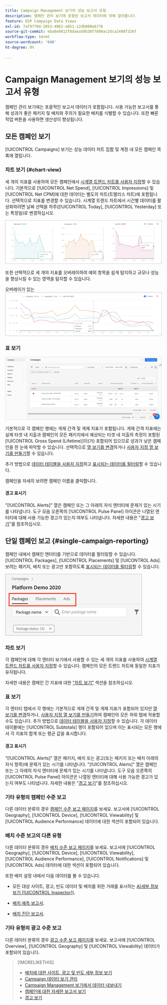 ```yaml
---
title: Campaign Management 보기의 성능 보고서 유형
description: 캠페인 관리 보기에 포함된 보고서 데이터에 대해 알아봅니다.
feature: DSP Campaign Data Views
exl-id: 7af97704-2053-4862-a851-12db009e6776
source-git-commit: eba8e9813f8daea58b30f7890ac2dca2498f326f
workflow-type: tm+mt
source-wordcount: '648'
ht-degree: 0%

---
```


# Campaign Management 보기의 성능 보고서 유형

캠페인 관리 보기에는 포괄적인 보고서 데이터가 포함됩니다. 사용 가능한 보고서를 통해 성과가 좋은 패키지 및 배치와 주의가 필요한 배치를 식별할 수 있습니다. 또한 빠른 작업 버튼을 사용하면 생산성이 향상됩니다.

## 모든 캠페인 보기

[!UICONTROL Campaigns] 보기는 성능 데이터 차트 집합 및 계정 내 모든 캠페인 목록에 열립니다.

### 차트 보기 {#chart-view}

세 개의 지표를 사용하여 모든 캠페인에서 [시계열 트렌드 차트를 사용자 지정](campaign-data-views-manage.md#data-visualizations-manage)할 수 있습니다. 기본적으로 [!UICONTROL Net Spend], [!UICONTROL Impressions] 및 [!UICONTROL Net CPM]에 대한 데이터는 별도의 차트(트렐리스 차트)에 포함됩니다. 선택적으로 지표를 변경할 수 있습니다. 시계열 트렌드 차트에서 시간별 데이터를 활성화하려면 날짜 선택을 하루([!UICONTROL Today], [!UICONTROL Yesterday] 또는 특정일)로 변경하십시오.

![세 개의 지표에 대한 별도의 추세 차트](/help/dsp/assets/trend-chart-separate.png)

또한 선택적으로 세 개의 지표를 오버레이하여 예외 항목을 쉽게 탐지하고 규모나 성능을 향상시킬 수 있는 영역을 탐지할 수 있습니다.

오버레이가 있는 ![트렌드 차트](/help/dsp/assets/trend-chart.png)

### 표 보기

![캠페인 목록](/help/dsp/assets/campaigns-list.png)

기본적으로 각 캠페인 행에는 게재 간격 및 게재 지표가 포함됩니다. 게재 간격 지표에는 실제 타겟 내 지출과 캠페인의 모든 패키지에서 예상되는 타겟 내 지출의 측정이 포함된 [!UICONTROL Gross Spend (Lifetime)]이(가) 포함되어 있으므로 성과가 낮은 캠페인을 한 눈에 파악할 수 있습니다. 선택적으로 [열 보기를 변경](campaign-data-views-manage.md#column-view-change)하거나 [사용자 지정 열 보기를 만들기](campaign-data-views-manage.md#column-view-create)할 수 있습니다.

추가 방법으로 [데이터 테이블을 사용자 지정](campaign-data-views-manage.md#data-tables-manage)하고 [표시되는 데이터를 필터링](campaign-data-views-manage.md#filter-data-tables)할 수 있습니다.

캠페인을 자세히 보려면 캠페인 이름을 클릭합니다.

#### 경고 표시기

&quot;[!UICONTROL Alerts]&quot; 열은 캠페인 또는 그 아래의 자식 엔터티에 문제가 있는 시기를 나타냅니다. 도구 모음 오른쪽의 [!UICONTROL Pulse Panel] 아이콘은 나열된 엔터티에 대해 사용 가능한 경고가 있는지 여부도 나타냅니다. 자세한 내용은 &quot;[경고 보기](campaign-alerts.md)&quot;를 참조하십시오.

## 단일 캠페인 보고 {#single-campaign-reporting}

캠페인 내에서 캠페인 엔터티를 기반으로 데이터를 필터링할 수 있습니다. [!UICONTROL Packages], [!UICONTROL Placements] 및 [!UICONTROL Ads]. 보려는 패키지, 배치 또는 광고만 포함하도록 [표시되는 데이터를 필터링](campaign-data-views-manage.md#filter-data-tables)할 수 있습니다.

![Campaign 엔터티 탭](/help/dsp/assets/campaign-subtabs.png)

### 차트 보기

각 캠페인에 대해 각 엔터티 보기에서 사용할 수 있는 세 개의 지표를 사용하여 [시계열 트렌드 차트를 사용자 지정](campaign-data-views-manage.md#data-visualizations-manage)할 수 있습니다. 캠페인의 모든 트렌드 차트에 동일한 지표가 유지됩니다.

자세한 내용은 캠페인 간 지표에 대한 [&quot;차트 보기&quot;](#chart-view) 섹션을 참조하십시오.

### 표 보기

각 엔터티 탭에서 각 행에는 기본적으로 게재 간격 및 게재 지표가 포함되어 있지만 [열 보기를 변경](campaign-data-views-manage.md#column-view-change)하거나, [사용자 지정 열 보기를 만들기](campaign-data-views-manage.md#column-view-create)하여 캠페인의 모든 하위 탭에 적용할 수도 있습니다. 추가 방법으로 [데이터 테이블을 사용자 지정](campaign-data-views-manage.md#data-tables-manage)할 수 있습니다. 각 데이터 테이블에는 [!UICONTROL Subtotals] 행이 포함되어 있으며 이는 표시되는 모든 행에서 각 지표의 합계 또는 평균 값을 표시합니다.

#### 경고 표시기

&quot;[!UICONTROL Alerts]&quot; 열은 패키지, 배치 또는 광고(또는 패키지 또는 배치 아래의 자식 항목)에 문제가 있는 시기를 나타냅니다. &quot;[!UICONTROL Alerts]&quot; 열은 캠페인 또는 그 아래의 자식 엔터티에 문제가 있는 시기를 나타냅니다. 도구 모음 오른쪽의 [!UICONTROL Pulse Panel] 아이콘은 나열된 엔터티에 대해 사용 가능한 경고가 있는지 여부도 나타냅니다. 자세한 내용은 &quot;[경고 보기](campaign-alerts.md)&quot;를 참조하십시오.

### 기타 유형의 캠페인 수준 보고

다른 데이터 분류의 경우 [캠페인 수준 보고 페이지](/help/dsp/campaign-management/campaigns/campaign-view-report.md)를 보세요. 보고서에 [!UICONTROL Geography], [!UICONTROL Device], [!UICONTROL Viewability] 및 [!UICONTROL Audience Performance] 데이터에 대한 섹션이 포함되어 있습니다.

### 배치 수준 보고의 다른 유형

다른 데이터 분류의 경우 [배치 수준 보고 페이지](/help/dsp/campaign-management/placements/placement-view-report.md)를 보세요. 보고서에 [!UICONTROL Geography], [!UICONTROL Device], [!UICONTROL Viewability], [!UICONTROL Audience Performance], [!UICONTROL Notifications] 및 [!UICONTROL Ads] 데이터에 대한 섹션이 포함되어 있습니다.

또한 배치 설정 내에서 다음 데이터를 볼 수 있습니다.

* 모든 대상 사이트, 광고, 빈도 데이터 및 배치를 위한 거래를 표시하는 [A(세부 정보 보기 [!UICONTROL Inspector])](placement-details-view.md).

* [배치 예측 보고서](/help/dsp/campaign-management/reports/placement-forecast.md).

* [배치 진단 보고서](/help/dsp/campaign-management/reports/placement-diagnostics.md).


### 기타 유형의 광고 수준 보고

다른 데이터 분류의 경우 [광고 수준 보고 페이지](/help/dsp/campaign-management/ads/ad-view-report.md)를 보세요. 보고서에 [!UICONTROL Overview], [!UICONTROL Geography] 및 [!UICONTROL Viewability] 데이터가 포함되어 있습니다.

>[!MORELIKETHIS]
>
>* [배치에 대한 사이트, 광고 및 빈도 세부 정보 보기](placement-details-view.md)
>* [Campaign 데이터 보기 관리](campaign-data-views-manage.md)
>* [Campaign Management 보기에서 데이터 내보내기](campaign-export-data.md)
>* [캠페인에 대한 자세한 보고서 보기](/help/dsp/campaign-management/campaigns/campaign-view-report.md)
>* [경고 보기](campaign-alerts.md)
